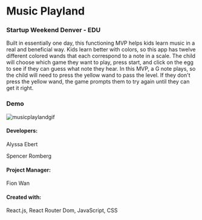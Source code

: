 # Music Playland
### Startup Weekend Denver - EDU 

Built in essentially one day, this functioning MVP helps kids learn music in a real and beneficial way. Kids learn better with colors, so this app has twelve different colored wands that each correspond to a note in a scale. The child will choose which game they want to play, press start, and click on the egg to see if they can guess what note they hear. In this MVP, a G note plays, so the child will need to press the yellow wand to pass the level. If they don't press the yellow wand, the game prompts them to try again until they can get it right. 

### Demo
![musicplaylandgif](https://user-images.githubusercontent.com/33329110/41679172-9017b5fa-748a-11e8-84e8-57cba6e51772.gif)

#### Developers: 
Alyssa Ebert

Spencer Romberg

#### Project Manager:
Fion Wan

#### Created with:
React.js, React Router Dom, JavaScript, CSS
